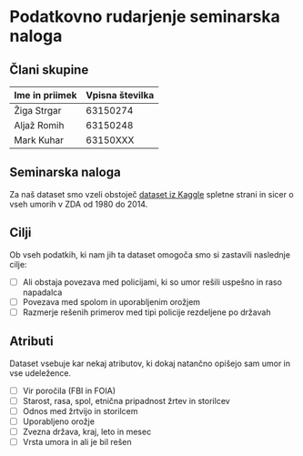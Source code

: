 # Podatkovno rudarjenje seminarska naloga

## Člani skupine

| Ime in priimek | Vpisna številka |
| -------------- | --------------- |
| Žiga Strgar | 63150274 |
| Aljaž Romih | 63150248 |
| Mark Kuhar | 63150XXX |

## Seminarska naloga

Za naš dataset smo vzeli obstoječ [dataset iz Kaggle](https://www.kaggle.com/murderaccountability/homicide-reports) spletne strani in sicer o vseh umorih v ZDA od 1980 do 2014.

## Cilji

Ob vseh podatkih, ki nam jih ta dataset omogoča smo si zastavili naslednje cilje:

- [ ] Ali obstaja povezava med policijami, ki so umor rešili uspešno in raso napadalca
- [ ] Povezava med spolom in uporabljenim orožjem
- [ ] Razmerje rešenih primerov med tipi policije rezdeljene po državah

## Atributi

Dataset vsebuje kar nekaj atributov, ki dokaj natančno opišejo sam umor in vse udeležence.
- [ ] Vir poročila (FBI in FOIA)
- [ ] Starost, rasa, spol, etnična pripadnost žrtev in storilcev
- [ ] Odnos med žrtvijo in storilcem
- [ ] Uporabljeno orožje
- [ ] Zvezna država, kraj, leto in mesec
- [ ] Vrsta umora in ali je bil rešen
